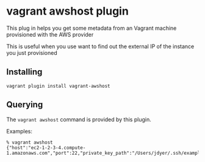 # vagrant awshost plugin

This plug in helps you get some metadata from an Vagrant machine provisioned with the AWS provider

This is useful when you use want to find out the external IP of the instance you just provisioned


## Installing

```vagrant plugin install vagrant-awshost```


## Querying

The `vagrant awshost` command is provided by this plugin.

Examples:

```
% vagrant awshost
{"host":"ec2-1-2-3-4.compute-1.amazonaws.com","port":22,"private_key_path":"/Users/jdyer/.ssh/example.pem","username":"root"}
```
